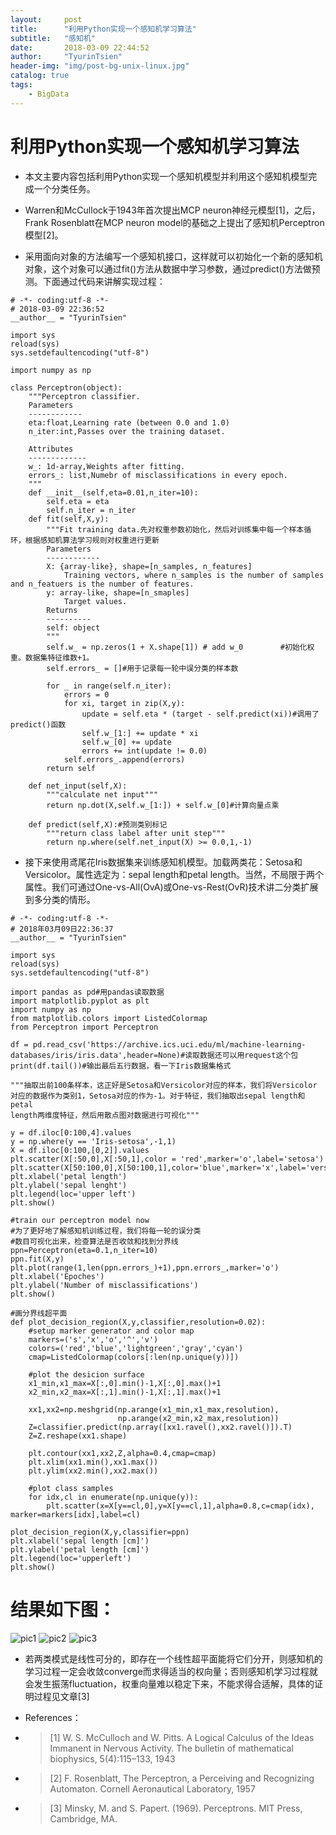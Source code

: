 ```yaml
---
layout:     post
title:      "利用Python实现一个感知机学习算法"
subtitle:   "感知机"
date:       2018-03-09 22:44:52
author:     "TyurinTsien"
header-img: "img/post-bg-unix-linux.jpg"
catalog: true
tags:
    - BigData
---
```


# 利用Python实现一个感知机学习算法

+ 本文主要内容包括利用Python实现一个感知机模型并利用这个感知机模型完成一个分类任务。
+ Warren和McCullock于1943年首次提出MCP neuron神经元模型[1]，之后，Frank Rosenblatt在MCP neuron model的基础之上提出了感知机Perceptron模型[2]。

+ 采用面向对象的方法编写一个感知机接口，这样就可以初始化一个新的感知机对象，这个对象可以通过fit()方法从数据中学习参数，通过predict()方法做预测。下面通过代码来讲解实现过程：

```
# -*- coding:utf-8 -*-
# 2018-03-09 22:36:52
__author__ = "TyurinTsien"

import sys
reload(sys)
sys.setdefaultencoding("utf-8")

import numpy as np
 
class Perceptron(object):
    """Perceptron classifier.
    Parameters
    ------------
    eta:float,Learning rate (between 0.0 and 1.0)
    n_iter:int,Passes over the training dataset.
     
    Attributes
    -------------
    w_: 1d-array,Weights after fitting.
    errors_: list,Numebr of misclassifications in every epoch.
    """
    def __init__(self,eta=0.01,n_iter=10):
        self.eta = eta
        self.n_iter = n_iter
    def fit(self,X,y):
        """Fit training data.先对权重参数初始化，然后对训练集中每一个样本循环，根据感知机算法学习规则对权重进行更新
        Parameters
        ------------
        X: {array-like}, shape=[n_samples, n_features]
            Training vectors, where n_samples is the number of samples and n_featuers is the number of features.
        y: array-like, shape=[n_smaples]
            Target values.
        Returns
        ----------
        self: object
        """
        self.w_ = np.zeros(1 + X.shape[1]) # add w_0　　　　　#初始化权重。数据集特征维数+1。
        self.errors_ = []#用于记录每一轮中误分类的样本数
         
        for _ in range(self.n_iter):
            errors = 0
            for xi, target in zip(X,y):
                update = self.eta * (target - self.predict(xi))#调用了predict()函数
                self.w_[1:] += update * xi
                self.w_[0] += update
                errors += int(update != 0.0)
            self.errors_.append(errors)
        return self
     
    def net_input(self,X):
        """calculate net input"""
        return np.dot(X,self.w_[1:]) + self.w_[0]#计算向量点乘
     
    def predict(self,X):#预测类别标记
        """return class label after unit step"""
        return np.where(self.net_input(X) >= 0.0,1,-1)
```

+ 接下来使用鸢尾花Iris数据集来训练感知机模型。加载两类花：Setosa和Versicolor。属性选定为：sepal length和petal length。当然，不局限于两个属性。我们可通过One-vs-All(OvA)或One-vs-Rest(OvR)技术讲二分类扩展到多分类的情形。

```
# -*- coding:utf-8 -*-
# 2018年03月09日22:36:37
__author__ = "TyurinTsien"

import sys
reload(sys)
sys.setdefaultencoding("utf-8")

import pandas as pd#用pandas读取数据
import matplotlib.pyplot as plt
import numpy as np
from matplotlib.colors import ListedColormap
from Perceptron import Perceptron
 
df = pd.read_csv('https://archive.ics.uci.edu/ml/machine-learning-databases/iris/iris.data',header=None)#读取数据还可以用request这个包
print(df.tail())#输出最后五行数据，看一下Iris数据集格式
 
"""抽取出前100条样本，这正好是Setosa和Versicolor对应的样本，我们将Versicolor
对应的数据作为类别1，Setosa对应的作为-1。对于特征，我们抽取出sepal length和petal
length两维度特征，然后用散点图对数据进行可视化"""  
 
y = df.iloc[0:100,4].values
y = np.where(y == 'Iris-setosa',-1,1)
X = df.iloc[0:100,[0,2]].values
plt.scatter(X[:50,0],X[:50,1],color = 'red',marker='o',label='setosa')
plt.scatter(X[50:100,0],X[50:100,1],color='blue',marker='x',label='versicolor')
plt.xlabel('petal length')
plt.ylabel('sepal lenght')
plt.legend(loc='upper left')
plt.show()
 
#train our perceptron model now
#为了更好地了解感知机训练过程，我们将每一轮的误分类
#数目可视化出来，检查算法是否收敛和找到分界线
ppn=Perceptron(eta=0.1,n_iter=10)
ppn.fit(X,y)
plt.plot(range(1,len(ppn.errors_)+1),ppn.errors_,marker='o')
plt.xlabel('Epoches')
plt.ylabel('Number of misclassifications')
plt.show()
 
#画分界线超平面
def plot_decision_region(X,y,classifier,resolution=0.02):
    #setup marker generator and color map
    markers=('s','x','o','^','v')
    colors=('red','blue','lightgreen','gray','cyan')
    cmap=ListedColormap(colors[:len(np.unique(y))])
     
    #plot the desicion surface
    x1_min,x1_max=X[:,0].min()-1,X[:,0].max()+1
    x2_min,x2_max=X[:,1].min()-1,X[:,1].max()+1              
     
    xx1,xx2=np.meshgrid(np.arange(x1_min,x1_max,resolution),
                        np.arange(x2_min,x2_max,resolution))
    Z=classifier.predict(np.array([xx1.ravel(),xx2.ravel()]).T)
    Z=Z.reshape(xx1.shape)
     
    plt.contour(xx1,xx2,Z,alpha=0.4,cmap=cmap)
    plt.xlim(xx1.min(),xx1.max())
    plt.ylim(xx2.min(),xx2.max())
     
    #plot class samples
    for idx,cl in enumerate(np.unique(y)):
        plt.scatter(x=X[y==cl,0],y=X[y==cl,1],alpha=0.8,c=cmap(idx), marker=markers[idx],label=cl)
 
plot_decision_region(X,y,classifier=ppn)
plt.xlabel('sepal length [cm]')
plt.ylabel('petal length [cm]')
plt.legend(loc='upperleft')
plt.show()
```

# 结果如下图：
![pic1](http://www.qianqiulin.com/img/posts/pic1.png)
![pic2](http://www.qianqiulin.com/img/posts/pic2.png)
![pic3](http://www.qianqiulin.com/img/posts/pic3.png)

+ 若两类模式是线性可分的，即存在一个线性超平面能将它们分开，则感知机的学习过程一定会收敛converge而求得适当的权向量；否则感知机学习过程就会发生振荡fluctuation，权重向量难以稳定下来，不能求得合适解，具体的证明过程见文章[3]

+ References：
+ > [1] W. S. McCulloch and W. Pitts. A Logical Calculus of the Ideas Immanent in Nervous Activity. The bulletin of mathematical biophysics, 5(4):115–133, 1943 
+ > [2] F. Rosenblatt, The Perceptron, a Perceiving and Recognizing Automaton. Cornell Aeronautical Laboratory, 1957
+ > [3] Minsky, M. and S. Papert. (1969). Perceptrons. MIT Press, Cambridge, MA.